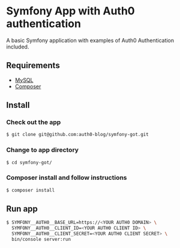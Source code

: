 # Symfony App with Auth0 authentication

A basic Symfony application with examples of Auth0 Authentication included.

## Requirements

- [MySQL](https://dev.mysql.com/downloads/mysql/)
- [Composer](https://getcomposer.org/)

## Install

### Check out the app
```bash
$ git clone git@github.com:auth0-blog/symfony-got.git
```

### Change to app directory
```bash
$ cd symfony-got/
```

### Composer install and follow instructions
```bash
$ composer install
```

## Run app
```bash
$ SYMFONY__AUTH0__BASE_URL=https://<YOUR AUTH0 DOMAIN> \
  SYMFONY__AUTH0__CLIENT_ID=<YOUR AUTH0 CLIENT ID> \
  SYMFONY__AUTH0__CLIENT_SECRET=<YOUR AUTH0 CLIENT SECRET> \
  bin/console server:run
```